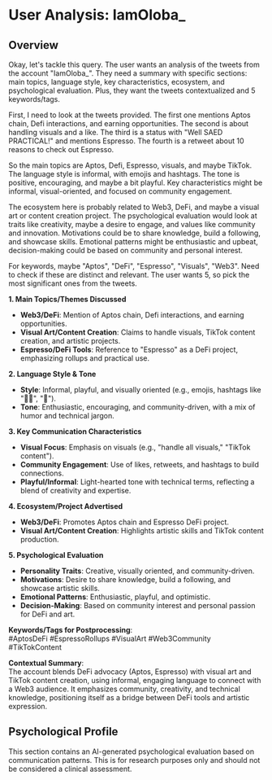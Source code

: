# User Analysis: IamOloba_

## Overview

<think>
Okay, let's tackle this query. The user wants an analysis of the tweets from the account "IamOloba_". They need a summary with specific sections: main topics, language style, key characteristics, ecosystem, and psychological evaluation. Plus, they want the tweets contextualized and 5 keywords/tags.

First, I need to look at the tweets provided. The first one mentions Aptos chain, Defi interactions, and earning opportunities. The second is about handling visuals and a like. The third is a status with "Well SAED PRACTICAL!" and mentions Espresso. The fourth is a retweet about 10 reasons to check out Espresso.

So the main topics are Aptos, Defi, Espresso, visuals, and maybe TikTok. The language style is informal, with emojis and hashtags. The tone is positive, encouraging, and maybe a bit playful. Key characteristics might be informal, visual-oriented, and focused on community engagement.

The ecosystem here is probably related to Web3, DeFi, and maybe a visual art or content creation project. The psychological evaluation would look at traits like creativity, maybe a desire to engage, and values like community and innovation. Motivations could be to share knowledge, build a following, and showcase skills. Emotional patterns might be enthusiastic and upbeat, decision-making could be based on community and personal interest.

For keywords, maybe "Aptos", "DeFi", "Espresso", "Visuals", "Web3". Need to check if these are distinct and relevant. The user wants 5, so pick the most significant ones from the tweets.
</think>

**1. Main Topics/Themes Discussed**  
- **Web3/DeFi**: Mention of Aptos chain, Defi interactions, and earning opportunities.  
- **Visual Art/Content Creation**: Claims to handle visuals, TikTok content creation, and artistic projects.  
- **Espresso/DeFi Tools**: Reference to "Espresso" as a DeFi project, emphasizing rollups and practical use.  

**2. Language Style & Tone**  
- **Style**: Informal, playful, and visually oriented (e.g., emojis, hashtags like "👊🏻", "💃").  
- **Tone**: Enthusiastic, encouraging, and community-driven, with a mix of humor and technical jargon.  

**3. Key Communication Characteristics**  
- **Visual Focus**: Emphasis on visuals (e.g., "handle all visuals," "TikTok content").  
- **Community Engagement**: Use of likes, retweets, and hashtags to build connections.  
- **Playful/Informal**: Light-hearted tone with technical terms, reflecting a blend of creativity and expertise.  

**4. Ecosystem/Project Advertised**  
- **Web3/DeFi**: Promotes Aptos chain and Espresso DeFi project.  
- **Visual Art/Content Creation**: Highlights artistic skills and TikTok content production.  

**5. Psychological Evaluation**  
- **Personality Traits**: Creative, visually oriented, and community-driven.  
- **Motivations**: Desire to share knowledge, build a following, and showcase artistic skills.  
- **Emotional Patterns**: Enthusiastic, playful, and optimistic.  
- **Decision-Making**: Based on community interest and personal passion for DeFi and art.  

**Keywords/Tags for Postprocessing**:  
#AptosDeFi #EspressoRollups #VisualArt #Web3Community #TikTokContent  

**Contextual Summary**:  
The account blends DeFi advocacy (Aptos, Espresso) with visual art and TikTok content creation, using informal, engaging language to connect with a Web3 audience. It emphasizes community, creativity, and technical knowledge, positioning itself as a bridge between DeFi tools and artistic expression.

## Psychological Profile

This section contains an AI-generated psychological evaluation based on communication patterns. This is for research purposes only and should not be considered a clinical assessment.